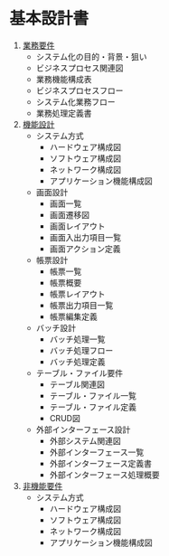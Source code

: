 # 基本設計書

1.  [業務要件](./business-requirements/business-requirements.html)<br>
    * システム化の目的・背景・狙い
    * ビジネスプロセス関連図
    * 業務機能構成表
    * ビジネスプロセスフロー
    * システム化業務フロー
    * 業務処理定義書
2.  [機能設計](./functional-design/functional-design.html)<br>
    * システム方式
        * ハードウェア構成図
        * ソフトウェア構成図
        * ネットワーク構成図
        * アプリケーション機能構成図<br>
    * 画面設計
        * 画面一覧
        * 画面遷移図
        * 画面レイアウト
        * 画面入出力項目一覧
        * 画面アクション定義<br>
    * 帳票設計
        * 帳票一覧
        * 帳票概要
        * 帳票レイアウト
        * 帳票出力項目一覧
        * 帳票編集定義<br>
    * バッチ設計
        * バッチ処理一覧
        * バッチ処理フロー
        * バッチ処理定義<br>
    * テーブル・ファイル要件
        * テーブル関連図
        * テーブル・ファイル一覧
        * テーブル・ファイル定義
      * CRUD図<br>
    * 外部インターフェース設計
        * 外部システム関連図
        * 外部インターフェース一覧
        * 外部インターフェース定義書
        * 外部インターフェース処理概要<br>
1.  [非機能要件](./non-functional-requirements/non-functional-requirements.html)<br>
    * システム方式
        * ハードウェア構成図
        * ソフトウェア構成図
        * ネットワーク構成図
        * アプリケーション機能構成図<br>

